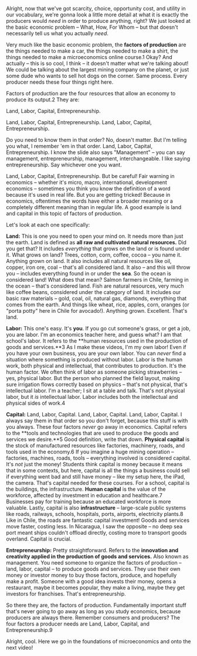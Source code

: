 Alright, now that we've got scarcity, choice, opportunity cost, and utility in our vocabulary, we're gonna look a little more detail at what it is exactly the producers would _need_ in order to produce anything, right? We just looked at the basic economic problem – What, How, For Whom – but that doesn't necessarily tell us what you actually _need_.

Very much like the basic economic problem, the **factors of production** are the things needed to make a car, the things needed to make a shirt, the things needed to make a microeconomics online course.1 Okay? And actually – this is so cool, I think – it doesn't matter what we're talking about! We could be talking about the largest mining company on the planet, or just some dude who wants to sell hot dogs on the corner. Same process. Every producer needs these four things right here.

Factors of production are the four resources that allow an economy to produce its output.2 They are:

Land, Labor, Capital, Entrepreneurship.

Land, Labor, Capital, Entrepreneurship. Land, Labor, Capital, Entrepreneurship.

Do you need to know them in that order? No, doesn't matter. But I'm telling you what, I remember 'em in that order. Land, Labor, Capital, Entrepreneurship. I know the slide also says "Management" – you can say management, entrepreneurship, management, interchangeable. I like saying entrepreneurship. Say whichever one you want.

Land, Labor, Capital, Entrepreneurship. But be careful! Fair warning in economics – whether it's micro, macro, international, development economics – sometimes you think you know the definition of a word because it's used in real life. But you are getting tricked! Because in economics, oftentimes the words have either a broader meaning or a completely different meaning than in regular life. A good example is land and capital in this topic of factors of production.

Let's look at each one specifically:

**Land:** This is one you need to open your mind on. It needs more than just the earth. Land is defined as **all raw and cultivated natural resources.** Did you get that? It includes _everything_ that grows on the land or is found under it. What grows on land? Trees, cotton, corn, coffee, cocoa – you name it. Anything grown on land. It also includes all natural resources like oil, copper, iron ore, coal – that's all considered land. It also – and this will throw you – includes everything found in or under the **sea**. So the ocean is considered land! What does that mean? Salmon farmers in Chile, farming in the ocean – that's considered land. Fish are natural resources, very much like coffee beans, considered under the category of land. It includes our basic raw materials – gold, coal, oil, natural gas, diamonds, everything that comes from the earth. And things like wheat, rice, apples, corn, oranges (or "porta potty" here in Chile for avocado!). Anything grown. Excellent. That's land.

**Labor:** This one's easy. It's **you**. If you go cut someone's grass, or get a job, you are labor. I'm an economics teacher here, and guess what? I am that school's labor. It refers to the **human resources used in the production of goods and services.**3 As I make these videos, I'm my own labor! Even if you have your own business, you are your own labor. You can _never_ find a situation where something is produced without labor. Labor is the human work, both physical and intellectual, that contributes to production. It's the human factor. We often think of labor as someone picking strawberries – yes, physical labor. But the person who planned the field layout, making sure irrigation flows correctly based on physics – that's not physical, that's intellectual labor. I'm a teacher; I sit at a table and talk. That's not physical labor, but it _is_ intellectual labor. Labor includes both the intellectual and physical sides of work.4

**Capital:** Land, Labor, Capital. Land, Labor, Capital. Land, Labor, Capital. I always say them in that order so you don't forget, because this stuff is with you always. These four factors _never_ go away in economics. Capital refers to the **tools and technologies that are used to produce the goods and services we desire.**5 Good definition, write that down. **Physical capital** is the stock of manufactured resources like factories, machinery, roads, and tools used in the economy.6 If you imagine a huge mining operation – factories, machines, roads, tools – everything involved is considered capital. It's _not_ just the money! Students think capital is money because it means that in some contexts, but here, capital is all the things a business could sell if everything went bad and still have money – like my setup here, the iPad, the camera. That's capital needed for these courses. For a school, capital is the buildings, the infrastructure. **Human capital** is the value of the workforce, affected by investment in education and healthcare.7 Businesses pay for training because an educated workforce is more valuable. Lastly, capital is also **infrastructure** – large-scale public systems like roads, railways, schools, hospitals, ports, airports, electricity plants.8 Like in Chile, the roads are fantastic capital investment! Goods and services move faster, costing less. In Nicaragua, I saw the opposite – no deep sea port meant ships couldn't offload directly, costing more to transport goods overland. Capital is crucial.

**Entrepreneurship:** Pretty straightforward. Refers to the **innovation and creativity applied in the production of goods and services.** Also known as management. You need someone to organize the factors of production – land, labor, capital – to produce goods and services. They use their own money or investor money to buy those factors, produce, and hopefully make a profit. Someone with a good idea invests their money, opens a restaurant, maybe it becomes popular, they make a living, maybe they get investors for franchises. That's entrepreneurship.

So there they are, the factors of production. Fundamentally important stuff that's never going to go away as long as you study economics, because producers are always there. Remember consumers and producers? The four factors a producer needs are Land, Labor, Capital, and Entrepreneurship.9

Alright, cool. Here we go in the foundations of microeconomics and onto the next video!